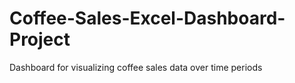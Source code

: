 # Coffee-Sales-Excel-Dashboard-Project
Dashboard for visualizing coffee sales data over time periods
